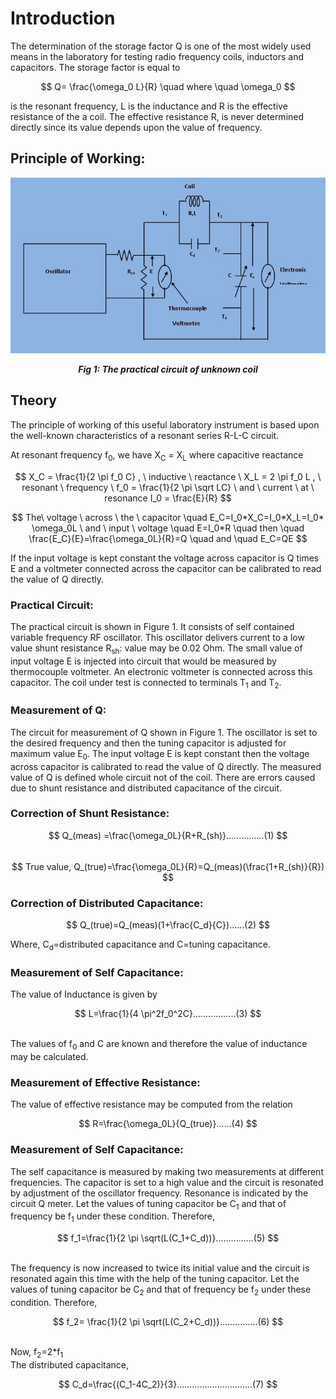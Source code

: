 # Introduction

   The determination of the storage factor Q is one of the most widely used means in the laboratory for testing radio frequency coils, inductors and capacitors. The storage factor is equal to
   
$$ Q= \frac{\omega_0 L}{R} \quad where \quad \omega_0 $$

is the resonant frequency, L is the inductance and R is the effective resistance of the a coil. The effective resistance R, is never determined directly since its value depends upon the value of frequency.

## Principle of Working:


<div align="center">
<img src="images/pic1.jpg" />

***Fig 1: The practical circuit of unknown coil***
</div>

## Theory

  The principle of working of this useful laboratory instrument is based upon the well-known characteristics of a resonant series R-L-C circuit.


  At resonant frequency f<sub>0</sub>, we have X<sub>C</sub> = X<sub>L</sub> where capacitive reactance 
  
 $$ X_C = \frac{1}{2 \pi f_0 C}  , \ inductive \ reactance \ X_L = 2 \pi f_0 L , \ resonant \ frequency \ f_0 = \frac{1}{2 \pi \sqrt LC}  \ and \ current \ at \ resonance  I_0 = \frac{E}{R} $$

$$ The\ voltage \ across \ the \ capacitor \quad E_C=I_0*X_C=I_0*X_L=I_0* \omega_0L \ and \ input \ voltage \quad E=I_0*R \quad then \quad \frac{E_C}{E}=\frac{\omega_0L}{R}=Q \quad and \quad  E_C=QE $$

</p>
 If the input voltage is kept constant the voltage across capacitor is Q times E and a voltmeter connected across the capacitor can be calibrated to read the value of Q directly.
 
### Practical Circuit:

The practical circuit is shown in Figure 1. It consists of self contained variable frequency RF oscillator. This oscillator delivers current to a low value shunt resistance R<sub>sh</sub>: value may be 0.02 Ohm. The small value of input voltage E is injected into circuit that would be measured by thermocouple voltmeter. An electronic voltmeter is connected across this capacitor. The coil under test is connected to terminals T<sub>1</sub> and T<sub>2</sub>.
### Measurement of Q:
The circuit for measurement of Q shown in Figure 1. The oscillator is set to the desired frequency and then the tuning capacitor is adjusted for maximum value E<sub>0</sub>. The input voltage E is kept constant then the voltage across capacitor is calibrated to read the value of Q directly. The measured value of Q is defined whole circuit not of the coil. There are errors caused due to shunt resistance and distributed capacitance of the circuit.



### Correction of Shunt Resistance:

<div align="center">

$$ Q_(meas) =\frac{\omega_0L}{R+R_(sh)}...............(1) $$
</br>
$$ True value, Q_(true)=\frac{\omega_0L}{R}=Q_(meas)(\frac{1+R_(sh)}{R}) $$


</div>


### Correction of Distributed Capacitance:

$$ Q_(true)=Q_(meas)(1+\frac{C_d}{C})......(2) $$

Where, C<sub>d</sub>=distributed capacitance and C=tuning capacitance.
### Measurement of Self Capacitance:
The value of Inductance is given by

$$ L=\frac{1}{4 \pi^2f_0^2C}.................(3) $$

</br>
The values of f<sub>0</sub> and C are known and therefore the value of inductance may be calculated.

### Measurement of Effective Resistance:

The value of effective resistance may be computed from the relation

$$ R=\frac{\omega_0L}{Q_(true)}......(4) $$

### Measurement of Self Capacitance:

The self capacitance is measured by making two measurements at different frequencies. The capacitor is set to a high value and the circuit is resonated by adjustment of the oscillator frequency. Resonance is indicated by the circuit Q meter. Let the values of tuning capacitor be C<sub>1</sub> and that of frequency be f<sub>1</sub> under these condition. Therefore,
</br>

$$ f_1=\frac{1}{2 \pi \sqrt(L(C_1+C_d))}...............(5) $$

</br>
 The frequency is now increased to twice its initial value and the circuit is resonated again this time with the help of the tuning capacitor. Let the values of tuning capacitor be C<sub>2</sub> and that of frequency be f<sub>2</sub> under these condition. Therefore,
 </br>
 
 $$ f_2= \frac{1}{2 \pi \sqrt(L(C_2+C_d))}...............(6) $$
 
 </br>
 Now, f<sub>2</sub>=2*f<sub>1</sub>
 </br>
 The distributed capacitance,
 
 $$ C_d=\frac{(C_1-4C_2)}{3}..............................(7) $$
 
<script id="MathJax-script" async src="https://cdn.jsdelivr.net/npm/mathjax@3/es5/tex-mml-chtml.js"></script>


